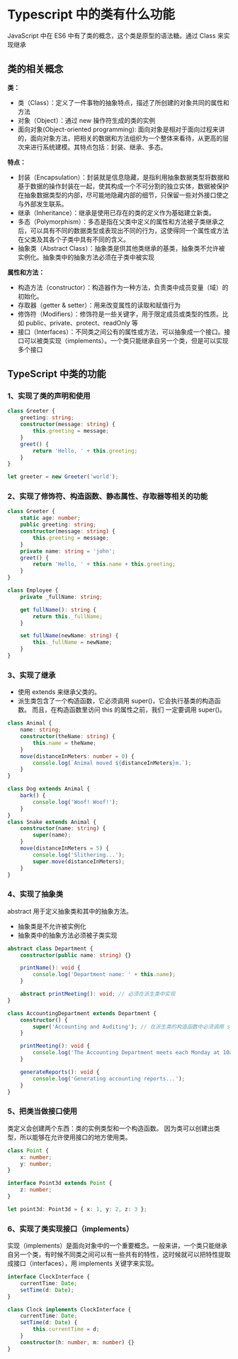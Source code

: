 # Typescript 中的类有什么功能

JavaScript 中在 ES6 中有了类的概念，这个类是原型的语法糖。通过 Class 来实现继承

## 类的相关概念

**类：**

- 类（Class）：定义了一件事物的抽象特点，描述了所创建的对象共同的属性和方法
- 对象（Object）：通过 new 操作符生成的类的实例
- 面向对象(Object-oriented programming): 面向对象是相对于面向过程来讲的，面向对象方法，把相关的数据和方法组织为一个整体来看待，从更高的层次来进行系统建模。其特点包括：封装、继承、多态。

**特点：**

- 封装（Encapsulation）：封装就是信息隐藏，是指利用抽象数据类型将数据和基于数据的操作封装在一起，使其构成一个不可分割的独立实体，数据被保护在抽象数据类型的内部，尽可能地隐藏内部的细节，只保留一些对外接口使之与外部发生联系。
- 继承（Inheritance）：继承是使用已存在的类的定义作为基础建立新类。
- 多态（Polymorphism）：多态是指在父类中定义的属性和方法被子类继承之后，可以具有不同的数据类型或表现出不同的行为，这使得同一个属性或方法在父类及其各个子类中具有不同的含义。
- 抽象类（Abstract Class）：抽象类是供其他类继承的基类，抽象类不允许被实例化。抽象类中的抽象方法必须在子类中被实现

**属性和方法：**

- 构造方法（constructor）：构造器作为一种方法，负责类中成员变量（域）的初始化。
- 存取器（getter & setter）：用来改变属性的读取和赋值行为
- 修饰符（Modifiers）：修饰符是一些关键字，用于限定成员或类型的性质。比如 public、private、protect、readOnly 等
- 接口（Interfaces）：不同类之间公有的属性或方法，可以抽象成一个接口。接口可以被类实现（implements）。一个类只能继承自另一个类，但是可以实现多个接口

## TypeScript 中类的功能

### 1、实现了类的声明和使用

```ts
class Greeter {
	greeting: string;
	constructor(message: string) {
		this.greeting = message;
	}
	greet() {
		return 'Hello, ' + this.greeting;
	}
}

let greeter = new Greeter('world');
```

### 2、实现了修饰符、构造函数、静态属性、存取器等相关的功能

```ts
class Greeter {
	static age: number;
	public greeting: string;
	constructor(message: string) {
		this.greeting = message;
	}
	private name: string = 'john';
	greet() {
		return 'Hello, ' + this.name + this.greeting;
	}
}

class Employee {
	private _fullName: string;

	get fullName(): string {
		return this._fullName;
	}

	set fullName(newName: string) {
		this._fullName = newName;
	}
}
```

### 3、实现了继承

- 使用 extends 来继承父类的。
- 派生类包含了一个构造函数，它必须调用 super()，它会执行基类的构造函数。 而且，在构造函数里访问 this 的属性之前，我们 一定要调用 super()。

```ts
class Animal {
	name: string;
	constructor(theName: string) {
		this.name = theName;
	}
	move(distanceInMeters: number = 0) {
		console.log(`Animal moved ${distanceInMeters}m.`);
	}
}

class Dog extends Animal {
	bark() {
		console.log('Woof! Woof!');
	}
}
class Snake extends Animal {
	constructor(name: string) {
		super(name);
	}
	move(distanceInMeters = 5) {
		console.log('Slithering...');
		super.move(distanceInMeters);
	}
}
```

### 4、实现了抽象类

abstract 用于定义抽象类和其中的抽象方法。

- 抽象类是不允许被实例化
- 抽象类中的抽象方法必须被子类实现

```ts
abstract class Department {
	constructor(public name: string) {}

	printName(): void {
		console.log('Department name: ' + this.name);
	}

	abstract printMeeting(): void; // 必须在派生类中实现
}

class AccountingDepartment extends Department {
	constructor() {
		super('Accounting and Auditing'); // 在派生类的构造函数中必须调用 super()
	}

	printMeeting(): void {
		console.log('The Accounting Department meets each Monday at 10am.');
	}

	generateReports(): void {
		console.log('Generating accounting reports...');
	}
}
```

### 5、把类当做接口使用

类定义会创建两个东西：类的实例类型和一个构造函数。 因为类可以创建出类型，所以能够在允许使用接口的地方使用类。

```ts
class Point {
	x: number;
	y: number;
}

interface Point3d extends Point {
	z: number;
}

let point3d: Point3d = { x: 1, y: 2, z: 3 };
```

### 6、实现了类实现接口（implements）

实现（implements）是面向对象中的一个重要概念。一般来讲，一个类只能继承自另一个类，有时候不同类之间可以有一些共有的特性，这时候就可以把特性提取成接口（interfaces），用 implements 关键字来实现。

```ts
interface ClockInterface {
	currentTime: Date;
	setTime(d: Date);
}

class Clock implements ClockInterface {
	currentTime: Date;
	setTime(d: Date) {
		this.currentTime = d;
	}
	constructor(h: number, m: number) {}
}
```
